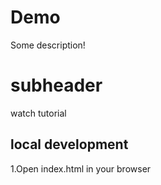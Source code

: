 # Demo

Some description!

# subheader

watch tutorial

## local development

1.Open index.html in your browser

